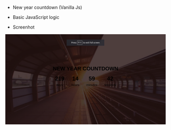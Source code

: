 - New year countdown (Vanilla Js)

- Basic JavaScript logic

- Screenhot

![](https://github.com/hassaanhameed786/Web-Developnment/blob/master/New%20Year%20Countdown/Screenshot%20from%202020-05-26%2009-00-17.png)
